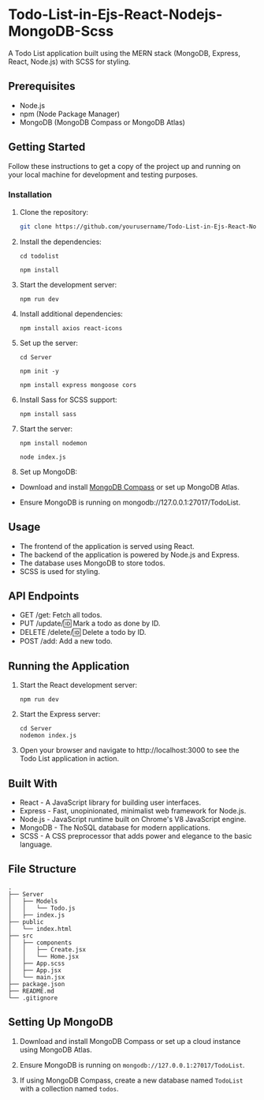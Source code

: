 # Todo-List-in-Ejs-React-Nodejs-MongoDB-Scss

A Todo List application built using the MERN stack (MongoDB, Express, React, Node.js) with SCSS for styling.

## Prerequisites

- Node.js
- npm (Node Package Manager)
- MongoDB (MongoDB Compass or MongoDB Atlas)

## Getting Started

Follow these instructions to get a copy of the project up and running on your local machine for development and testing purposes.

### Installation

1. Clone the repository:

   ```bash
   git clone https://github.com/yourusername/Todo-List-in-Ejs-React-Nodejs-MongoDB-Scss.git
   ```
2. Install the dependencies:
   ```
   cd todolist
   ```
   ```
   npm install
   ```
3. Start the development server:
   ```
   npm run dev
   ```
4. Install additional dependencies:   
   ```
   npm install axios react-icons
   ```
5. Set up the server:   
   ```
   cd Server
   ```
   ```
   npm init -y
   ```
   ```
   npm install express mongoose cors
   ```
6. Install Sass for SCSS support:   
   ```
   npm install sass
   ```
7. Start the server:
   ```
   npm install nodemon
   ```
   ```
   node index.js
   ```
8. Set up MongoDB:

- Download and install [MongoDB Compass](https://www.mongodb.com/try/download/community) or set up MongoDB Atlas.

- Ensure MongoDB is running on mongodb://127.0.0.1:27017/TodoList.   

## Usage
- The frontend of the application is served using React.
- The backend of the application is powered by Node.js and Express.
- The database uses MongoDB to store todos.
- SCSS is used for styling.

## API Endpoints
- GET /get: Fetch all todos.
- PUT /update/:id: Mark a todo as done by ID.
- DELETE /delete/:id: Delete a todo by ID.
- POST /add: Add a new todo.

## Running the Application
1. Start the React development server:
   ```
   npm run dev
   ```
2. Start the Express server:
   ```
   cd Server
   nodemon index.js
   ```
3. Open your browser and navigate to http://localhost:3000 to see the Todo List application in action.

## Built With
- React - A JavaScript library for building user interfaces.
- Express - Fast, unopinionated, minimalist web framework for Node.js.
- Node.js - JavaScript runtime built on Chrome's V8 JavaScript engine.
- MongoDB - The NoSQL database for modern applications.
- SCSS - A CSS preprocessor that adds power and elegance to the basic language.

## File Structure
```
.
├── Server
│   ├── Models
│   │   └── Todo.js
│   ├── index.js
├── public
│   └── index.html
├── src
│   ├── components
│   │   ├── Create.jsx
│   │   └── Home.jsx
│   ├── App.scss
│   ├── App.jsx
│   └── main.jsx
├── package.json
├── README.md
└── .gitignore
```

## Setting Up MongoDB
1. Download and install MongoDB Compass or set up a cloud instance using MongoDB Atlas.

2. Ensure MongoDB is running on `mongodb://127.0.0.1:27017/TodoList`.

3. If using MongoDB Compass, create a new database named `TodoList` with a collection named `todos`.

